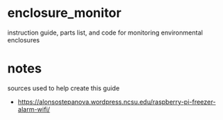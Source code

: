 # enclosure_monitor
instruction guide, parts list, and code for monitoring environmental enclosures


# notes
sources used to help create this guide
* https://alonsostepanova.wordpress.ncsu.edu/raspberry-pi-freezer-alarm-wifi/
